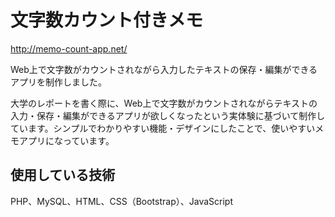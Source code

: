 # 文字数カウント付きメモ
http://memo-count-app.net/

Web上で文字数がカウントされながら入力したテキストの保存・編集ができるアプリを制作しました。

大学のレポートを書く際に、Web上で文字数がカウントされながらテキストの入力・保存・編集ができるアプリが欲しくなったという実体験に基づいて制作しています。シンプルでわかりやすい機能・デザインにしたことで、使いやすいメモアプリになっています。

## 使用している技術
PHP、MySQL、HTML、CSS（Bootstrap）、JavaScript
